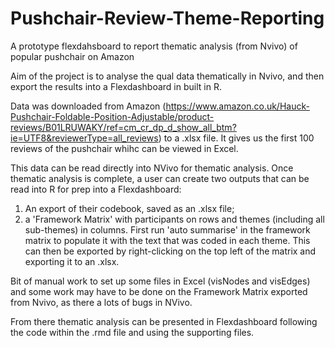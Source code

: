 # Pushchair-Review-Theme-Reporting
A prototype flexdahsboard to report thematic analysis (from Nvivo) of popular pushchair on Amazon

Aim of the project is to analyse the qual data thematically in Nvivo, and then export the results into a Flexdashboard in built in R.

Data was downloaded from Amazon (https://www.amazon.co.uk/Hauck-Pushchair-Foldable-Position-Adjustable/product-reviews/B01LRUWAKY/ref=cm_cr_dp_d_show_all_btm?ie=UTF8&reviewerType=all_reviews) to a .xlsx file. It gives us the first 100 reviews of the pushchair whihc can be viewed in Excel. 

This data can be read directly into NVivo for thematic analysis. Once thematic analysis is complete, a user can create two outputs that can be read into R for prep into a Flexdashboard:
1) An export of their codebook, saved as an .xlsx file;
2) a 'Framework Matrix' with participants on rows and themes (including all sub-themes) in columns. First run 'auto summarise' in the framework matrix to populate it with the text that was coded in each theme. This can then be exported by right-clicking on the top left of the matrix and exporting it to an .xlsx.

Bit of manual work to set up some files in Excel (visNodes and visEdges) and some work may have to be done on the Framework Matrix exported from Nvivo, as there a lots of bugs in NVivo. 

From there thematic analysis can be presented in Flexdashboard following the code within the .rmd file and using the supporting files. 
